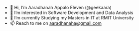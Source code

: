 - 👋 Hi, I’m Aaradhanah Appalo Eleven (@geekaara)
- 👀 I’m interested in Software Development and Data Analysis
- 🌱 I’m currently Studying my Masters in IT at RMIT University
- 📫 Reach to me on aaradhanaha@gmail.com

<!---
geekaara/geekaara is a ✨ special ✨ repository because its `README.md` (this file) appears on your GitHub profile.
You can click the Preview link to take a look at your changes.
--->
